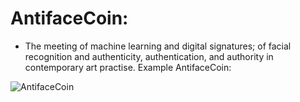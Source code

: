 AntifaceCoin:
=============
* The meeting of machine learning and digital signatures; of facial recognition and authenticity, authentication, and authority in contemporary art practise. Example AntifaceCoin:


![AntifaceCoin](https://historiotheque.files.wordpress.com/2021/03/antifacecoin_31jan14b.jpg)
